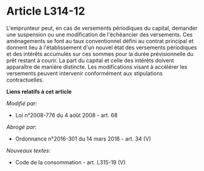 # Article L314-12

L'emprunteur peut, en cas de versements périodiques du capital, demander une suspension ou une modification de l'échéancier
des versements. Ces aménagements se font au taux conventionnel défini au contrat principal et donnent lieu à l'établissement
d'un nouvel état des versements périodiques et des intérêts accumulés sur ces sommes pour la durée prévisionnelle du prêt
restant à courir. La part du capital et celle des intérêts doivent apparaître de manière distincte. Les modifications visant
à accélérer les versements peuvent intervenir conformément aux stipulations contractuelles.

**Liens relatifs à cet article**

_Modifié par_:

  - Loi n°2008-776 du 4 août 2008 - art. 68

_Abrogé par_:

  - Ordonnance n°2016-301 du 14 mars 2016 - art. 34 (V)

_Nouveaux textes_:

  - Code de la consommation - art. L315-19 (V)
